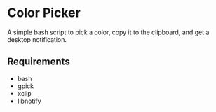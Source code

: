 # Color Picker

A simple bash script to pick a color, copy it to the clipboard, and get a desktop notification.

## Requirements

- bash
- gpick
- xclip
- libnotify
